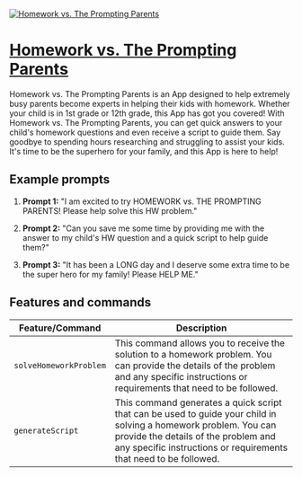[![Homework vs. The Prompting Parents](https://files.oaiusercontent.com/file-ZNM9ogy30dAguNdXGSxYE6Zx?se=2123-10-17T16%3A48%3A38Z&sp=r&sv=2021-08-06&sr=b&rscc=max-age%3D31536000%2C%20immutable&rscd=attachment%3B%20filename%3D1be33318-e09a-4dec-bfa9-0c31cafad968.png&sig=B3IRbfjvPGGGmCiR76EyWgcp0sWsw503GLCnWkVYpzo%3D)](https://chat.openai.com/g/g-DC8N3Rjge-homework-vs-the-prompting-parents)

# [Homework vs. The Prompting Parents](https://chat.openai.com/g/g-DC8N3Rjge-homework-vs-the-prompting-parents)

Homework vs. The Prompting Parents is an App designed to help extremely busy parents become experts in helping their kids with homework. Whether your child is in 1st grade or 12th grade, this App has got you covered! With Homework vs. The Prompting Parents, you can get quick answers to your child's homework questions and even receive a script to guide them. Say goodbye to spending hours researching and struggling to assist your kids. It's time to be the superhero for your family, and this App is here to help!

## Example prompts

1. **Prompt 1:** "I am excited to try HOMEWORK vs. THE PROMPTING PARENTS! Please help solve this HW problem."

2. **Prompt 2:** "Can you save me some time by providing me with the answer to my child's HW question and a quick script to help guide them?"

3. **Prompt 3:** "It has been a LONG day and I deserve some extra time to be the super hero for my family! Please HELP ME."


## Features and commands

| Feature/Command | Description |
| --- | --- |
| `solveHomeworkProblem` | This command allows you to receive the solution to a homework problem. You can provide the details of the problem and any specific instructions or requirements that need to be followed. |
| `generateScript` | This command generates a quick script that can be used to guide your child in solving a homework problem. You can provide the details of the problem and any specific instructions or requirements that need to be followed. |